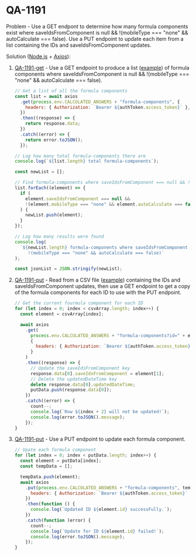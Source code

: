 # QA-1191

Problem - Use a GET endpont to determine how many formula components exist where saveIdsFromComponent is null && !(mobileType === "none" && autoCalculate === false). Use a PUT endpoint to update each item from a list containing the IDs and saveIdsFromComponent updates.

Solution ([Node.js](https://nodejs.org/en) + [Axios](https://axios-http.com/)):

1. [QA-1191-get](https://github.com/mshuber1981/work-life/blob/main/present/QA-1191-GET.js) - Use a GET endpoint to produce a list ([example](https://github.com/mshuber1981/work-life/blob/main/present/QA-1191.json)) of formula components where saveIdsFromComponent is null && !(mobileType === "none" && autoCalculate === false).

   ```javascript
   // Get a list of all the formula components
   const list = await axios
     .get(process.env.CALCULATED_ANSWERS + "formula-components", {
       headers: { Authorization: `Bearer ${authToken.access_token}` },
     })
     .then((response) => {
       return response.data;
     })
     .catch((error) => {
       return error.toJSON();
     });

   // Log how many total formula-components there are
   console.log(`${list.length} total formula-components`);

   const newList = [];

   // Find formula-components where saveIdsFromComponent === null && !(mobileType === "none" && autoCalculate === false)
   list.forEach((element) => {
     if (
       element.saveIdsFromComponent === null &&
       !(element.mobileType === "none" && element.autoCalculate === false)
     ) {
       newList.push(element);
     }
   });

   // Log how many results were found
   console.log(
     `${newList.length} formula-components where saveIdsFromComponent === null &&
        !(mobileType === "none" && autoCalculate === false)`
   );

   const jsonList = JSON.stringify(newList);
   ```

2. [QA-1191-put](https://github.com/mshuber1981/work-life/blob/main/present/QA-1191-PUT.js) - Read from a CSV file ([example](https://github.com/mshuber1981/work-life/blob/main/present/QA-1191.csv)) containing the IDs and saveIdsFromComponent updates, then use a GET endpoint to get a copy of the formula components for each ID to use with the PUT endpoint.

   ```javascript
   // Get the current fourmula component for each ID
   for (let index = 0; index < csvArray.length; index++) {
     const element = csvArray[index];

     await axios
       .get(
         process.env.CALCULATED_ANSWERS + "formula-components?id=" + element[0],
         {
           headers: { Authorization: `Bearer ${authToken.access_token}` },
         }
       )
       .then((response) => {
         // Update the saveIdsFromComponent key
         response.data[0].saveIdsFromComponent = element[1];
         // Delete the updatedDateTime key
         delete response.data[0].updatedDateTime;
         putData.push(response.data[0]);
       })
       .catch((error) => {
         count--;
         console.log(`Row ${index + 2} will not be updated!`);
         console.log(error.toJSON().message);
       });
   }
   ```

3. [QA-1191-put](https://github.com/mshuber1981/work-life/blob/main/present/QA-1191-PUT.js) - Use a PUT endpoint to update each formula component.

   ```javascript
   // Upate each formula component
   for (let index = 0; index < putData.length; index++) {
     const element = putData[index];
     const tempData = [];

     tempData.push(element);
     await axios
       .put(process.env.CALCULATED_ANSWERS + "formula-components", tempData, {
         headers: { Authorization: `Bearer ${authToken.access_token}` },
       })
       .then(function () {
         console.log(`Updated ID ${element.id} successFully.`);
       })
       .catch(function (error) {
         count--;
         console.log(`Update for ID ${element.id} failed!`);
         console.log(error.toJSON().message);
       });
   }
   ```

